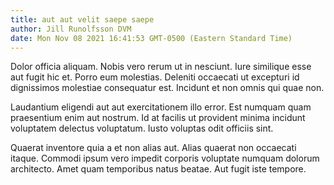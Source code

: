 ```yaml
---
title: aut aut velit saepe saepe
author: Jill Runolfsson DVM
date: Mon Nov 08 2021 16:41:53 GMT-0500 (Eastern Standard Time)
---
```

Dolor officia aliquam. Nobis vero rerum ut in nesciunt. Iure similique esse aut fugit hic et. Porro eum molestias. Deleniti occaecati ut excepturi id dignissimos molestiae consequatur est. Incidunt et non omnis qui quae non.

 Laudantium eligendi aut aut exercitationem illo error. Est numquam quam praesentium enim aut nostrum. Id at facilis ut provident minima incidunt voluptatem delectus voluptatum. Iusto voluptas odit officiis sint.

 Quaerat inventore quia a et non alias aut. Alias quaerat non occaecati itaque. Commodi ipsum vero impedit corporis voluptate numquam dolorum architecto. Amet quam temporibus natus beatae. Aut fugit iste tempore.